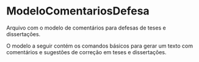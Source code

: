 # ModeloComentariosDefesa
Arquivo com o modelo de comentários para defesas de teses e dissertações.

O modelo a seguir contém os comandos básicos para gerar um texto com comentários e sugestões de correção em teses e dissertações.
